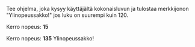 

Tee ohjelma, joka kysyy käyttäjältä kokonaisluvun ja tulostaa merkkijonon "Ylinopeussakko!" jos luku on suurempi kuin 120.

<sample-output>

Kerro nopeus:
**15**

</sample-output>

<sample-output>

Kerro nopeus:
**135**
Ylinopeussakko!

</sample-output>

